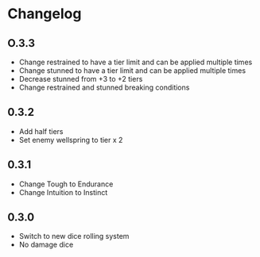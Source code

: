 # Changelog

## O.3.3

- Change restrained to have a tier limit and can be applied multiple times
- Change stunned to have a tier limit and can be applied multiple times
- Decrease stunned from +3 to +2 tiers
- Change restrained and stunned breaking conditions

## 0.3.2

- Add half tiers
- Set enemy wellspring to tier x 2

## 0.3.1

- Change Tough to Endurance
- Change Intuition to Instinct

## 0.3.0

- Switch to new dice rolling system
- No damage dice

